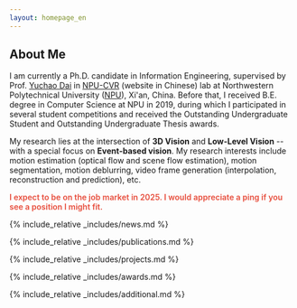 ```yaml
---
layout: homepage_en
---
```


## About Me

I am currently a Ph.D. candidate in Information Engineering, supervised by Prof. [Yuchao Dai](https://scholar.google.com/citations?user=fddAbqsAAAAJ&view_op=list_works&sortby=pubdate) in [NPU-CVR](http://npu-cvr.cn/) (website in Chinese) lab at Northwestern Polytechnical University ([NPU](http://en.nwpu.edu.cn/)), Xi'an, China. 
Before that, I received B.E. degree in Computer Science at NPU in 2019, during which I participated in several student competitions and received the Outstanding Undergraduate Student and Outstanding Undergraduate Thesis awards. 

My research lies at the intersection of **3D Vision** and **Low-Level Vision** -- with a special focus on **Event-based vision**. My research interests include motion estimation (optical flow and scene flow estimation), motion segmentation, motion deblurring, video frame generation (interpolation, reconstruction and prediction), etc. 


<strong style="color:#e74d3c; font-weight:600">I expect to be on the job market in 2025. I would appreciate a ping if you see a position I might fit. </strong>

{% include_relative _includes/news.md %}

{% include_relative _includes/publications.md %}

{% include_relative _includes/projects.md %}

{% include_relative _includes/awards.md %}

{% include_relative _includes/additional.md %}

<!-- 
## Contact
**Address:** [xxx](https://www.google.com/maps/place/xxx)
<br>
**Office Location:** xxx &nbsp;&nbsp;&nbsp;&nbsp;&nbsp;&nbsp; **Phone:** xx xxx 
-->

